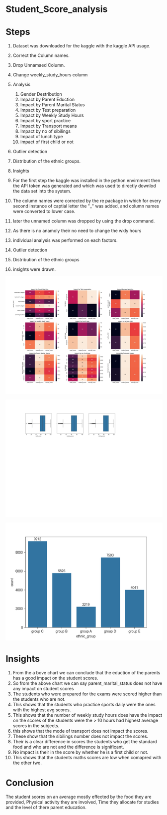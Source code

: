 # Student_Score_analysis
# Steps
1. Dataset was downloaded for the kaggle with the kaggle API usage.
2. Correct the Column names.
3. Drop Unnamaed Column.
4. Change weekly_study_hours column
5. Analysis
    1. Gender Destribution
    2. Impact by Parent Eduction
    3. Impact by Parent Marital Status
    4. Impact by Test preparation
    5. Impact by Weekly Study Hours
    6. Impact by sport practice
    7. Impact by Transport means
    8. Impact by no of sibilings
    9. Impact of lunch type
    10. impact of first child or not
6. Outlier detection
7. Distribution of the ethnic groups.
8. Insights

1. For the first step the kaggle was installed in the python envirnment then the API token was generated and which was used to directly downlod the data set into the system.
2. The column names were corrected by the re package in which for every second instance of captial letter the "_" was added, and column names were converted to lower case.
3. later the unnamed column was dropped by using the drop command.
4.  As there is no anamoly their no need to change the wkly hours
5.  individual analysis was performed on each factors.
6.  Outlier detection
7.  Distribution of the ethnic groups
8.  insights were drawn.
   
![alt text](Relationship_representation.jpg)

![alt text](outlier.jpg)

![alt text](pie.png)

# Insights
1. From the a bove chart we can conclude that the eduction of the parents has a good impact on the student scores.
2. So from the above chart we can say parent_marital_status does not have any impact on student scores
3. The students who were prepared for the exams were scored higher than the students who are not.
4. This shows that the students who practice sports daily were the ones with the highest avg scores.
5. This shows that the number of weekly study hours does have the impact on the scores of the students were the > 10 hours had highest average scores in the subjects.
6. this shows that the mode of transport does not impact the scores.
7. These show that the sibilings number does not impact the scores.
8. Their is a clear difference in scores the students who get the standard food and who are not and the difference is significant.
9. No impact is their in the score by whether he is a first child or not.
10. This shows that the students maths scores are low when comapred with the other two.

# Conclusion 
The student scores on an average mostly effected by the food they are provided, Physical activity they are involved, Time they allocate for studies and the level of there parent education.


  
